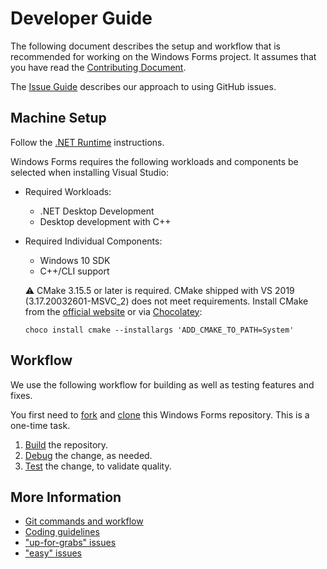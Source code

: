 # Developer Guide

The following document describes the setup and workflow that is recommended for working on the Windows Forms project. It assumes that you have read the [Contributing Document](contributing.md).

The [Issue Guide](issue-guide.md) describes our approach to using GitHub issues.

## Machine Setup

Follow the [.NET Runtime][net-runtime-instructions] instructions.

Windows Forms requires the following workloads and components be selected when installing Visual Studio:

* Required Workloads:
  * .NET Desktop Development
  * Desktop development with C++
* Required Individual Components:
  * Windows 10 SDK
  * C++/CLI support


  :warning: CMake 3.15.5 or later is required. CMake shipped with VS 2019 (3.17.20032601-MSVC_2) does not meet requirements. Install CMake from the [official website][cmake-download] or via [Chocolatey][chocolatey]:
  ```
  choco install cmake --installargs 'ADD_CMAKE_TO_PATH=System'
  ```

## Workflow

We use the following workflow for building as well as testing features and fixes.

You first need to [fork][fork] and [clone][clone] this Windows Forms repository. This is a one-time task.

1. [Build](building.md) the repository.
2. [Debug](debugging.md) the change, as needed.
3. [Test](testing.md) the change, to validate quality.

## More Information

* [Git commands and workflow][git-commands]
* [Coding guidelines][corefx-coding-guidelines]
* ["up-for-grabs" issues][up-for-grabs]
* ["easy" issues][easy]

[comment]: <> (URI Links)

[net-runtime-instructions]: https://github.com/dotnet/runtime/tree/master/docs
[fork]: https://github.com/dotnet/corefx/wiki/Checking-out-the-code-repository#fork-the-repository
[clone]: https://github.com/dotnet/corefx/wiki/Checking-out-the-code-repository#clone-the-repository
[git-commands]: https://github.com/dotnet/corefx/wiki/git-reference
[corefx-coding-guidelines]: https://github.com/dotnet/runtime/tree/master/docs/coding-guidelines
[up-for-grabs]: https://github.com/dotnet/winforms/issues?q=is%3Aopen+is%3Aissue+label%3Aup-for-grabs
[easy]: https://github.com/dotnet/winforms/issues?utf8=%E2%9C%93&q=is%3Aopen+is%3Aissue+label%3Aeasy
[chocolatey]: https://chocolatey.org/
[cmake-download]: https://cmake.org/download/